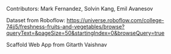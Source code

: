 Contributors: Mark Fernandez, Solvin Kang, Emil Avanesov

Dataset from Roboflow:  https://universe.roboflow.com/college-74jj5/freshness-fruits-and-vegetables/browse?queryText=&pageSize=50&startingIndex=0&browseQuery=true 

Scaffold Web App from Gitarth Vaishnav
